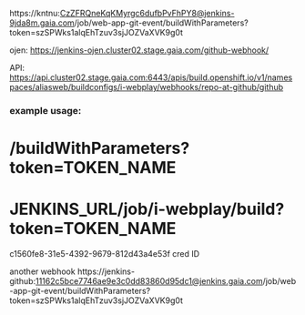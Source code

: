 https://kntnu:CzZFRQneKqKMyrgc6dufbPvFhPY8@jenkins-9jda8m.gaia.com/job/web-app-git-event/buildWithParameters?token=szSPWks1alqEhTzuv3sjJOZVaXVK9g0t

ojen:
https://jenkins-ojen.cluster02.stage.gaia.com/github-webhook/

API:
https://api.cluster02.stage.gaia.com:6443/apis/build.openshift.io/v1/namespaces/aliasweb/buildconfigs/i-webplay/webhooks/repo-at-github/github
### example usage:
# /buildWithParameters?token=TOKEN_NAME
# JENKINS_URL/job/i-webplay/build?token=TOKEN_NAME 

c1560fe8-31e5-4392-9679-812d43a4e53f   cred ID


another webhook
https://jenkins-github:11162c5bce7746ae9e3c0dd83860d95dc1@jenkins.gaia.com/job/web-app-git-event/buildWithParameters?token=szSPWks1alqEhTzuv3sjJOZVaXVK9g0t

